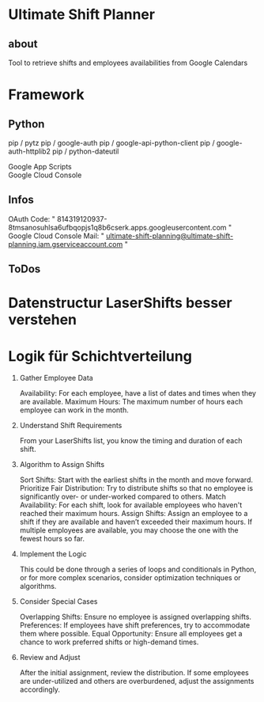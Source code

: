 # Ultimate Shift Planner
## about
Tool to retrieve shifts and employees availabilities from Google Calendars  

# Framework
## Python
pip / pytz
pip / google-auth
pip / google-api-python-client
pip / google-auth-httplib2
pip / python-dateutil


Google App Scripts  
Google Cloud Console  

## Infos
OAuth Code:                         " 814319120937-8tmsanosuhlsa6ufbqopjs1q8b6cserk.apps.googleusercontent.com "  
Google Cloud Console Mail:          " ultimate-shift-planning@ultimate-shift-planning.iam.gserviceaccount.com "

## ToDos

# Datenstructur LaserShifts besser verstehen

# Logik für Schichtverteilung

1. Gather Employee Data

    Availability: For each employee, have a list of dates and times when they are available.
    Maximum Hours: The maximum number of hours each employee can work in the month.

2. Understand Shift Requirements

    From your LaserShifts list, you know the timing and duration of each shift.

3. Algorithm to Assign Shifts

    Sort Shifts: Start with the earliest shifts in the month and move forward.
    Prioritize Fair Distribution: Try to distribute shifts so that no employee is significantly over- or under-worked compared to others.
    Match Availability: For each shift, look for available employees who haven't reached their maximum hours.
    Assign Shifts: Assign an employee to a shift if they are available and haven’t exceeded their maximum hours. If multiple employees are available, you may choose the one with the fewest hours so far.

4. Implement the Logic

    This could be done through a series of loops and conditionals in Python, or for more complex scenarios, consider optimization techniques or algorithms.

5. Consider Special Cases

    Overlapping Shifts: Ensure no employee is assigned overlapping shifts.
    Preferences: If employees have shift preferences, try to accommodate them where possible.
    Equal Opportunity: Ensure all employees get a chance to work preferred shifts or high-demand times.

6. Review and Adjust

    After the initial assignment, review the distribution. If some employees are under-utilized and others are overburdened, adjust the assignments accordingly.

